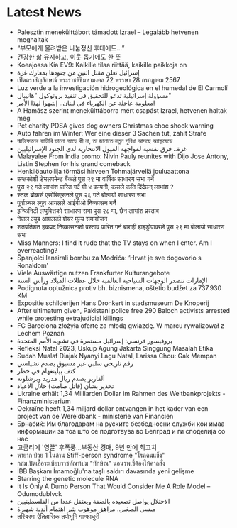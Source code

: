 # Latest News
-  Palesztin menekülttábort támadott Izrael – Legalább hetvenen meghaltak
-  “부모에게 물려받은 나눔정신 후대에도…”
-  건강한 삶 유지하고, 이웃 돕기에도 한 뜻
-  Koeajossa Kia EV9: Kaikille tilaa riittää, kaikille paikkoja on
-  إسرائيل تعلن مقتل اثنين من جنودها بمعارك غزة
-  เปิดตราสัญลักษณ์ พระราชพิธีมหามงคล 72 พรรษา 28 กรกฎาคม 2567
-  Luz verde a la investigación hidrogeológica en el humedal de El Carmolí
-  مسؤولة إسرائيلية تدعو للتحقيق في تنفيذ بروتوكول "هانيبال"
-  معلومة عاجلة عن الكهرباء في لبنان.. إنتبهوا لهذا الأمر!
-  A Hamász szerint menekülttáborra mért csapást Izrael, hetvenen haltak meg
-  Pet charity PDSA gives dog owners Christmas choc shock warning
-  Auto fahren im Winter: Wer eine dieser 3 Sachen tut, zahlt Strafe
-  স্মার্টফোনের ব্যাটারি ভালো আছে কী না, তা জানাতে নতুন সুবিধা আসছে অ্যান্ড্রয়েডে
-  غزة.. فرق نفسية لمواجهة الميول الانتحارية لدى الجنود الإسرائيليين
-  Malayalee From India promo: Nivin Pauly reunites with Dijo Jose Antony, Listin Stephen for his grand comeback
-  Henkilöautoilija törmäsi hirveen Tohmajärvellä jouluaattona
-  सप्तकोशी डेभलपमेन्ट बैंकले पुस २९ मा वार्षिक साधारण सभा गर्ने
-  पुस २९ गते लाभांश पारित गर्दै यी ४ कम्पनी, कसले कति दिंदैछन् लाभांश ?
-  स्टक ब्रोकर्स एसोसिएसनले पुस २६ गते बोलायो साधारण सभा
-  पूर्वाञ्चल ल्युव आयलले आईपीओ निष्कासन गर्ने
-  इन्फिनिटी लघुवित्तको साधारण सभा पुस २८ मा, छैन लाभांश प्रस्ताव
-  नेपाल ल्युब आयलको शेयर मूल्य समायोजन
-  शतप्रतिशत हकप्रद निष्कासनको प्रस्ताव पारित गर्न बाराही हाइड्रोपावरले पुस २९ मा बोलायो साधारण सभा
-  Miss Manners: I find it rude that the TV stays on when I enter. Am I overreacting?
-  Španjolci lansirali bombu za Modrića: ‘Hrvat je sve dogovorio s Ronaldom’
-  Viele Auswärtige nutzen Frankfurter Kulturangebote
-  الإمارات تتصدر الوجهات السياحية العالمية خلال عطلات الميلاد ورأس السنة
-  Podignuta optužnica protiv bh. biznismena, oštetio budžet za 737.930 KM
-  Expositie schilderijen Hans Dronkert in stadsmuseum De Knoperij
-  After ultimatum given, Pakistani police free 290 Baloch activists arrested while protesting extrajudicial killings
-  FC Barcelona złożyła ofertę za młodą gwiazdę. W marcu rywalizował z Lechem Poznań
-  بروفيسور فرنسي: إسرائيل مستمرة في تشويه الأمم المتحدة
-  Refleksi Natal 2023, Uskup Agung Jakarta Singgung Masalah Etika
-  Sudah Mualaf Diajak Nyanyi Lagu Natal, Larissa Chou: Gak Mempan
-  رقم تاريخي سلبي غير مسبوق يصدم تشيلسي
-  كتف بيلينغهام في خطر
-  ألفاريز يصدم ريال مدريد وبرشلونة
-  تحذير بشأن (قاتل صامت) خلال الأعياد
-  Ukraine erhält 1,34 Milliarden Dollar im Rahmen des Weltbankprojekts - Finanzministerium
-  Oekraïne heeft 1,34 miljard dollar ontvangen in het kader van een project van de Wereldbank - ministerie van Financiën
-  Брнабиќ: Им благодарам на руските безбедносни служби кои имаа информации за тоа што се подготвува во Белград и ги споделија со нас
-  고금리에 '영끌' 후폭풍…부동산 경매, 9년 만에 최고치
-  หายาก ป่วย 1 ในล้าน Stiff-person syndrome "โรคคนแข็ง"
-  กสม.ปัดเอื้อระเบียบราชทัณฑ์ปม "ทักษิณ" นอนรพ.ชี้ต้องให้ศาลสั่ง
-  İBB Başkanı İmamoğlu'na taşlı saldırı davasında yeni gelişme
-  Starring the genetic molecule RNA
-  It Is Only A Dumb Person That Would Consider Me A Role Model – Odumodublvck
-  الاحتلال يواصل تصعيده بالضفة ويعتقل عددا من الفلسطينيين
-  ميسي الصغير.. مراهق موهوب يثير اهتمام أندية شهيرة
-  तस्विरमा ऐतिहासिक तपोभूमि गाम्फाधुरी
